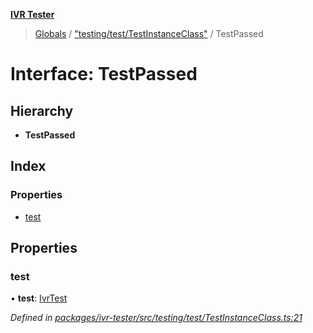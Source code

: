 **[IVR Tester](../README.md)**

> [Globals](../README.md) / ["testing/test/TestInstanceClass"](../modules/_testing_test_testinstanceclass_.md) / TestPassed

# Interface: TestPassed

## Hierarchy

* **TestPassed**

## Index

### Properties

* [test](_testing_test_testinstanceclass_.testpassed.md#test)

## Properties

### test

•  **test**: [IvrTest](_testing_test_ivrtest_.ivrtest.md)

*Defined in [packages/ivr-tester/src/testing/test/TestInstanceClass.ts:21](https://github.com/SketchingDev/ivr-tester/blob/e182b43/packages/ivr-tester/src/testing/test/TestInstanceClass.ts#L21)*
